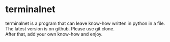 # terminalnet
terminalnet is a program that can leave know-how written in python in a file.  
The latest version is on github. Please use git clone.  
After that, add your own know-how and enjoy.  
